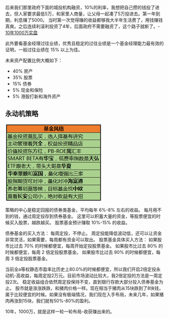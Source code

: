 


后来我们那里政府下面的城投机构融资，10%的利率，我想把自己攒的钱投了进去，但人家要求最低5万，和家里人商量，让父母一起凑了5万投进去。第一年到期，利息赚了5000。
当时第一次觉得赚的收益都够我大半年生活费了，用钱赚钱真爽。之后连续利滚利投资了4年，后面政府不需要融资了，这个路子就断了。- [10年1000万实盘 ](https://mp.weixin.qq.com/s/qnA3USbgeMyTwvvxjU9wUw)

此外要看基金经理过往业绩，优秀且稳定的过往业绩是一个基金经理能力最有效的证明，一般过往业绩在 15% 以上为佳。

未来资产配置比例大概如下：

- 40% 房产
- 35% 股票
- 15% 债券
- 5% 现金和保险
- 5% 港股打新和海外资产

## 永动机策略

![img.png](img.png)

策略的中心是稳定回报的债券类基金，平均每年 6%-8% 左右的收益。
每月用不到的钱，通过周定投存到债券基金。
这里可以积蓄大量的资金，等股票便宜的时候买入股票，越跌越买。
股票基金预计赚取 10%-15% 的收益。

债券基金的买入方法：
每周定投，不停止。
周定投能降低波动低，还可以让资金非常灵活，如果需要，每周都有资金可以取出。
股票基金具体买入方法：
如果股市比过去 70% 的时候都便宜，每周开始定投股票基金。
如果股市比过去 80% 的时候都便宜，每周 2 倍定投股票基金。
如果股市比过去 90% 的时候都便宜，每周 3 倍定投股票基金。

当前全a等权静态市盈率比历史上80.0%的时候都便宜，所以我们开启2倍定投永动机-高收益，每周定投2万元。目前市场波动比较大，我2倍定投的方法是一周定投2次。
稳定收益组合依然周定投保持不变，直到银行存款大部分投入债券基金为止。
股市就是涨涨跌跌，和猪肉价格一样。现在相当于猪肉从15块跌到了8块钱，属于比较便宜的时候。如果没有极端情况，我们现在入手布局，未来几年，如果猪肉再涨到15块，我们就有50%-80%的盈利。

10年，1000万，就是这样一轮一轮布局-收获赚出来的。
